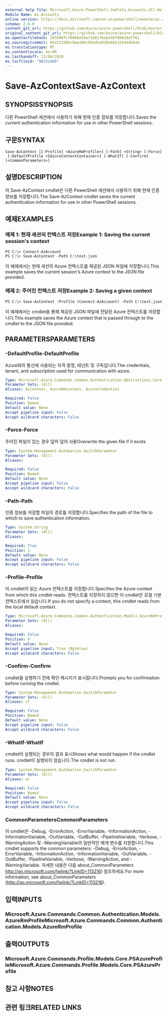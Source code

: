 ```yaml
---
external help file: Microsoft.Azure.PowerShell.Cmdlets.Accounts.dll-Help.xml
Module Name: Az.Accounts
online version: https://docs.microsoft.com/en-us/powershell/module/az.accounts/save-azcontext
schema: 2.0.0
content_git_url: https://github.com/Azure/azure-powershell/blob/master/src/Accounts/Accounts/help/Save-AzContext.md
original_content_git_url: https://github.com/Azure/azure-powershell/blob/master/src/Accounts/Accounts/help/Save-AzContext.md
ms.openlocfilehash: 2d3506fcf0968e58a71d81fbabe56f08428af761
ms.sourcegitcommit: 04221336bc9eed46c05ed1e828a6811534d4b4ab
ms.translationtype: MT
ms.contentlocale: ko-KR
ms.lasthandoff: 12/08/2020
ms.locfileid: "98331466"
---
```

# <span data-ttu-id="a8e06-101">Save-AzContext</span><span class="sxs-lookup"><span data-stu-id="a8e06-101">Save-AzContext</span></span>

## <span data-ttu-id="a8e06-102">SYNOPSIS</span><span class="sxs-lookup"><span data-stu-id="a8e06-102">SYNOPSIS</span></span>
<span data-ttu-id="a8e06-103">다른 PowerShell 세션에서 사용하기 위해 현재 인증 정보를 저장합니다.</span><span class="sxs-lookup"><span data-stu-id="a8e06-103">Saves the current authentication information for use in other PowerShell sessions.</span></span>

## <span data-ttu-id="a8e06-104">구문</span><span class="sxs-lookup"><span data-stu-id="a8e06-104">SYNTAX</span></span>

```
Save-AzContext [[-Profile] <AzureRmProfile>] [-Path] <String> [-Force]
 [-DefaultProfile <IAzureContextContainer>] [-WhatIf] [-Confirm] [<CommonParameters>]
```

## <span data-ttu-id="a8e06-105">설명</span><span class="sxs-lookup"><span data-stu-id="a8e06-105">DESCRIPTION</span></span>
<span data-ttu-id="a8e06-106">이 Save-AzContext cmdlet은 다른 PowerShell 세션에서 사용하기 위해 현재 인증 정보를 저장합니다.</span><span class="sxs-lookup"><span data-stu-id="a8e06-106">The Save-AzContext cmdlet saves the current authentication information for use in other PowerShell sessions.</span></span>

## <span data-ttu-id="a8e06-107">예제</span><span class="sxs-lookup"><span data-stu-id="a8e06-107">EXAMPLES</span></span>

### <span data-ttu-id="a8e06-108">예제 1: 현재 세션의 컨텍스트 저장</span><span class="sxs-lookup"><span data-stu-id="a8e06-108">Example 1: Saving the current session's context</span></span>
```
PS C:\> Connect-AzAccount
PS C:\> Save-AzContext -Path C:\test.json
```

<span data-ttu-id="a8e06-109">이 예제에서는 현재 세션의 Azure 컨텍스트를 제공된 JSON 파일에 저장합니다.</span><span class="sxs-lookup"><span data-stu-id="a8e06-109">This example saves the current session's Azure context to the JSON file provided.</span></span>

### <span data-ttu-id="a8e06-110">예제 2: 주어진 컨텍스트 저장</span><span class="sxs-lookup"><span data-stu-id="a8e06-110">Example 2: Saving a given context</span></span>
```
PS C:\> Save-AzContext -Profile (Connect-AzAccount) -Path C:\test.json
```

<span data-ttu-id="a8e06-111">이 예제에서는 cmdlet을 통해 제공된 JSON 파일에 전달된 Azure 컨텍스트를 저장합니다.</span><span class="sxs-lookup"><span data-stu-id="a8e06-111">This example saves the Azure context that is passed through to the cmdlet to the JSON file provided.</span></span>

## <span data-ttu-id="a8e06-112">PARAMETERS</span><span class="sxs-lookup"><span data-stu-id="a8e06-112">PARAMETERS</span></span>

### <span data-ttu-id="a8e06-113">-DefaultProfile</span><span class="sxs-lookup"><span data-stu-id="a8e06-113">-DefaultProfile</span></span>
<span data-ttu-id="a8e06-114">Azure와의 통신에 사용되는 자격 증명, 테넌트 및 구독입니다.</span><span class="sxs-lookup"><span data-stu-id="a8e06-114">The credentials, tenant, and subscription used for communication with azure.</span></span>

```yaml
Type: Microsoft.Azure.Commands.Common.Authentication.Abstractions.Core.IAzureContextContainer
Parameter Sets: (All)
Aliases: AzContext, AzureRmContext, AzureCredential

Required: False
Position: Named
Default value: None
Accept pipeline input: False
Accept wildcard characters: False
```

### <span data-ttu-id="a8e06-115">-Force</span><span class="sxs-lookup"><span data-stu-id="a8e06-115">-Force</span></span>
<span data-ttu-id="a8e06-116">주어진 파일이 있는 경우 덮어 덮어 사용</span><span class="sxs-lookup"><span data-stu-id="a8e06-116">Overwrite the given file if it exists</span></span>

```yaml
Type: System.Management.Automation.SwitchParameter
Parameter Sets: (All)
Aliases:

Required: False
Position: Named
Default value: None
Accept pipeline input: False
Accept wildcard characters: False
```

### <span data-ttu-id="a8e06-117">-Path</span><span class="sxs-lookup"><span data-stu-id="a8e06-117">-Path</span></span>
<span data-ttu-id="a8e06-118">인증 정보를 저장할 파일의 경로를 지정합니다.</span><span class="sxs-lookup"><span data-stu-id="a8e06-118">Specifies the path of the file to which to save authentication information.</span></span>

```yaml
Type: System.String
Parameter Sets: (All)
Aliases:

Required: True
Position: 1
Default value: None
Accept pipeline input: False
Accept wildcard characters: False
```

### <span data-ttu-id="a8e06-119">-Profile</span><span class="sxs-lookup"><span data-stu-id="a8e06-119">-Profile</span></span>
<span data-ttu-id="a8e06-120">이 cmdlet이 읽는 Azure 컨텍스트를 지정합니다.</span><span class="sxs-lookup"><span data-stu-id="a8e06-120">Specifies the Azure context from which this cmdlet reads.</span></span>
<span data-ttu-id="a8e06-121">컨텍스트를 지정하지 않으면 이 cmdlet은 로컬 기본 컨텍스트에서 읽습니다.</span><span class="sxs-lookup"><span data-stu-id="a8e06-121">If you do not specify a context, this cmdlet reads from the local default context.</span></span>

```yaml
Type: Microsoft.Azure.Commands.Common.Authentication.Models.AzureRmProfile
Parameter Sets: (All)
Aliases:

Required: False
Position: 0
Default value: None
Accept pipeline input: True (ByValue)
Accept wildcard characters: False
```

### <span data-ttu-id="a8e06-122">-Confirm</span><span class="sxs-lookup"><span data-stu-id="a8e06-122">-Confirm</span></span>
<span data-ttu-id="a8e06-123">cmdlet을 실행하기 전에 확인 메시지가 표시됩니다.</span><span class="sxs-lookup"><span data-stu-id="a8e06-123">Prompts you for confirmation before running the cmdlet.</span></span>

```yaml
Type: System.Management.Automation.SwitchParameter
Parameter Sets: (All)
Aliases: cf

Required: False
Position: Named
Default value: None
Accept pipeline input: False
Accept wildcard characters: False
```

### <span data-ttu-id="a8e06-124">-WhatIf</span><span class="sxs-lookup"><span data-stu-id="a8e06-124">-WhatIf</span></span>
<span data-ttu-id="a8e06-125">cmdlet이 실행되는 경우의 결과 표시</span><span class="sxs-lookup"><span data-stu-id="a8e06-125">Shows what would happen if the cmdlet runs.</span></span>
<span data-ttu-id="a8e06-126">cmdlet이 실행되지 않습니다.</span><span class="sxs-lookup"><span data-stu-id="a8e06-126">The cmdlet is not run.</span></span>

```yaml
Type: System.Management.Automation.SwitchParameter
Parameter Sets: (All)
Aliases: wi

Required: False
Position: Named
Default value: None
Accept pipeline input: False
Accept wildcard characters: False
```

### <span data-ttu-id="a8e06-127">CommonParameters</span><span class="sxs-lookup"><span data-stu-id="a8e06-127">CommonParameters</span></span>
<span data-ttu-id="a8e06-128">이 cmdlet은 -Debug, -ErrorAction, -ErrorVariable, -InformationAction, -InformationVariable, -OutVariable, -OutBuffer, -PipelineVariable, -Verbose, -WarningAction 및 -WarningVariable의 일반적인 매개 변수를 지원합니다.</span><span class="sxs-lookup"><span data-stu-id="a8e06-128">This cmdlet supports the common parameters: -Debug, -ErrorAction, -ErrorVariable, -InformationAction, -InformationVariable, -OutVariable, -OutBuffer, -PipelineVariable, -Verbose, -WarningAction, and -WarningVariable.</span></span> <span data-ttu-id="a8e06-129">자세한 내용은 다음 about_CommonParameters http://go.microsoft.com/fwlink/?LinkID=113216) 참조하세요.</span><span class="sxs-lookup"><span data-stu-id="a8e06-129">For more information, see about_CommonParameters (http://go.microsoft.com/fwlink/?LinkID=113216).</span></span>

## <span data-ttu-id="a8e06-130">입력</span><span class="sxs-lookup"><span data-stu-id="a8e06-130">INPUTS</span></span>

### <span data-ttu-id="a8e06-131">Microsoft.Azure.Commands.Common.Authentication.Models.AzureRmProfile</span><span class="sxs-lookup"><span data-stu-id="a8e06-131">Microsoft.Azure.Commands.Common.Authentication.Models.AzureRmProfile</span></span>

## <span data-ttu-id="a8e06-132">출력</span><span class="sxs-lookup"><span data-stu-id="a8e06-132">OUTPUTS</span></span>

### <span data-ttu-id="a8e06-133">Microsoft.Azure.Commands.Profile.Models.Core.PSAzureProfile</span><span class="sxs-lookup"><span data-stu-id="a8e06-133">Microsoft.Azure.Commands.Profile.Models.Core.PSAzureProfile</span></span>

## <span data-ttu-id="a8e06-134">참고 사항</span><span class="sxs-lookup"><span data-stu-id="a8e06-134">NOTES</span></span>

## <span data-ttu-id="a8e06-135">관련 링크</span><span class="sxs-lookup"><span data-stu-id="a8e06-135">RELATED LINKS</span></span>

